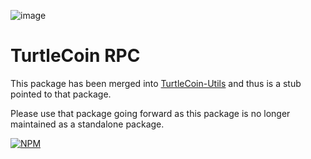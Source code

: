 ![image](https://user-images.githubusercontent.com/34389545/35821974-62e0e25c-0a70-11e8-87dd-2cfffeb6ed47.png)

# TurtleCoin RPC

This package has been merged into [TurtleCoin-Utils](https://utils.turtlecoin.dev) and thus is a stub pointed to that package.

Please use that package going forward as this package is no longer maintained as a standalone package.

[![NPM](https://nodei.co/npm/turtlecoin-utils.png?downloads=true&stars=true)](https://nodei.co/npm/turtlecoin-utils/)
